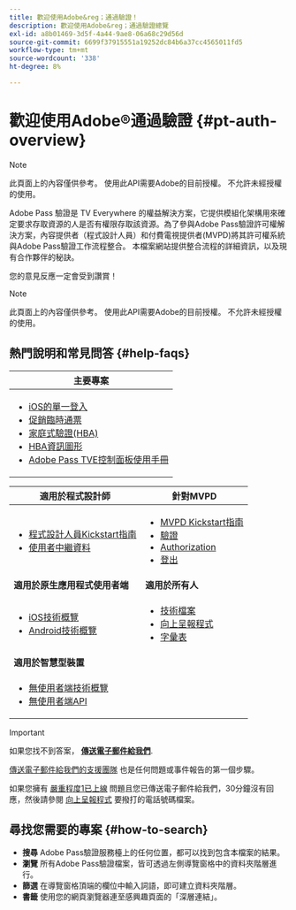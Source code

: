 ```yaml
---
title: 歡迎使用Adobe&reg；通過驗證！
description: 歡迎使用Adobe&reg；通過驗證總覽
exl-id: a8b01469-3d5f-4a44-9ae8-06a68c29d56d
source-git-commit: 6699f37915551a19252dc84b6a37cc4565011fd5
workflow-type: tm+mt
source-wordcount: '338'
ht-degree: 8%

---
```


# 歡迎使用Adobe®通過驗證 {#pt-auth-overview}

>[!NOTE]
>
>此頁面上的內容僅供參考。 使用此API需要Adobe的目前授權。 不允許未經授權的使用。

Adobe Pass 驗證是 TV Everywhere 的權益解決方案，它提供模組化架構用來確定要求存取資源的人是否有權限存取該資源。為了參與Adobe Pass驗證許可權解決方案，內容提供者（程式設計人員）和付費電視提供者(MVPD)將其許可權系統與Adobe Pass驗證工作流程整合。 本檔案網站提供整合流程的詳細資訊，以及現有合作夥伴的秘訣。

您的意見反應一定會受到讚賞！

>[!NOTE]
>
>此頁面上的內容僅供參考。 使用此API需要Adobe的目前授權。 不允許未經授權的使用。

## 熱門說明和常見問答 {#help-faqs}

| **主要專案** |
|-|
| <ul><li>[iOS的單一登入](/help/authentication/apple-sso-overview.md)</li><li>[促銷臨時通票](/help/authentication/promotional-temp-pass.md)</li><li>[家庭式驗證(HBA)](/help/authentication/home-based-authn-tve.md)</li><li>[HBA資訊圖形](https://dzf8vqv24eqhg.cloudfront.net/userfiles/258/326/ckfinder/files/AdobeNewsletterHBA.pdf)</li><li>[Adobe Pass TVE控制面板使用手冊](/help/authentication/tve-dashboard-user-guide.md)</li></ul> |

| **適用於程式設計師** | **針對MVPD** |
|------------------------------------------------------------------------------|-------------------------------------------------------------------------------------------------|
| <ul><li>[程式設計人員Kickstart指南](/help/authentication/programmer-kickstart-guide.md)</li><li>[使用者中繼資料](/help/authentication/user-metadata.md)</li></ul> | <ul><li>[MVPD Kickstart指南](/help/authentication/mvpd-kickstart-guide.md)</li><li>[驗證](/help/authentication/authn-usecase.md)</li><li>[Authorization](/help/authentication/authz-usecase.md)</li><li>[登出](/help/authentication/usecase-mvpd-logout.md)</li></ul> |
| **適用於原生應用程式使用者端** | **適用於所有人** |
| <ul><li>[iOS技術概覽](/help/authentication/iostvos-sdk-overview.md)</li><li>[Android技術概覽](/help/authentication/android-sdk-overview.md)</li></ul> | <ul><li>[技術檔案](/help/authentication/technical-paper.md)</li><li>[向上呈報程式](/help/authentication/escalation-procedures.md)</li><li>[字彙表](/help/authentication/glossary.md)</li></ul> |
| **適用於智慧型裝置** | |
| <ul><li>[無使用者端技術概覽](/help/authentication/rest-api-overview.md)</li><li>[無使用者端API](/help/authentication/rest-api-reference.md)</li></ul> | |

>[!IMPORTANT]
>
>如果您找不到答案， [**傳送電子郵件給我們**](mailto:tve-support@adobe.com).
>
>[傳送電子郵件給我們的支援團隊](mailto:tve-support@adobe.com) 也是任何問題或事件報告的第一個步驟。
>
>如果您擁有 [嚴重程度1已上線](/help/authentication/escalation-procedures.md) 問題且您已傳送電子郵件給我們，30分鐘沒有回應，然後請參閱 [向上呈報程式](/help/authentication/escalation-procedures.md) 要撥打的電話號碼檔案。
>


## 尋找您需要的專案 {#how-to-search}

* **搜尋** Adobe Pass驗證服務檯上的任何位置，都可以找到包含本檔案的結果。
* **瀏覽** 所有Adobe Pass驗證檔案，皆可透過左側導覽窗格中的資料夾階層進行。
* **篩選** 在導覽窗格頂端的欄位中輸入詞語，即可建立資料夾階層。
* **書籤** 使用您的網頁瀏覽器連至感興趣頁面的「深層連結」。
